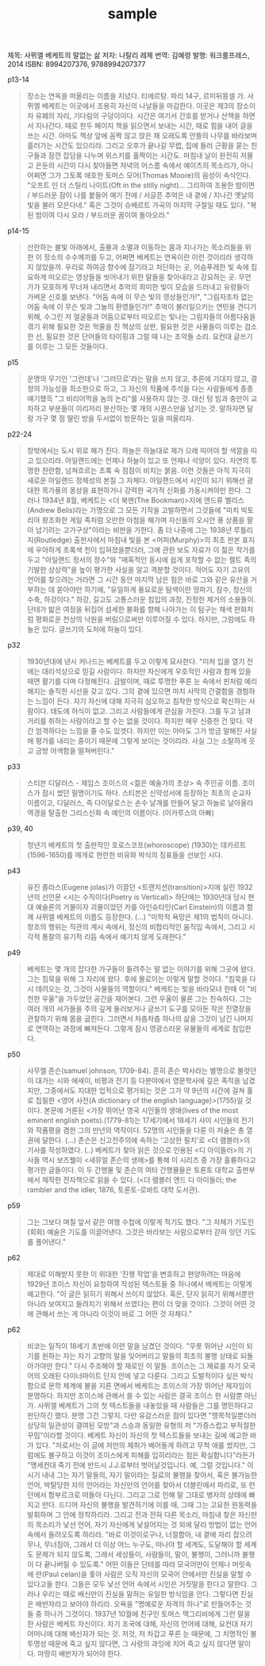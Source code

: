 ﻿---
layout: post
title: sample
tags: book, korean, 
published: true
categories: jeong
---
제목: 사뮈엘 베케트의 말없는 삶
저자: 나탈리 레제
번역: 김예령
발행: 워크룸프레스, 2014
ISBN: 8994207376, 9788994207377

p13-14
> 장소는 연옥을 떠올리는 이름을 지녔다. 티에르탕. 파리 14구, 르미뒤몽셀 가. 사뮈엘 베케트는 이곳에서 조용히 자신의 나날들을 마감한다. 이곳은 제3의 장소이자 유폐의 자리, 기다림의 구덩이이다. 시간은 여기서 간호를 받거나 산책을 하면서 지나간다. 때로 한두 페이지 책을 읽으면서 보내는 시간, 때로 힘을 내어 글을 쓰는 시간. 아마도 책상 앞에 꼼짝 않고 앉은 채 오래도록 안뜰의 나무를 바라보며 흘러가는 시간도 있으리라. 그리고 오후가 끝나갈 무렵, 집에 들러 근황을 묻는 친구들과 잠깐 잡담을 나누며 위스키를 홀짝이는 시간도. 마침내 날이 완전히 저물고 은둔의 시간이 다시 찾아들면 저녁의 어스름 속에서 예이츠의 목소리가, 아니 어쩌면 그가 그토록 애호한 토머스 모어(Thomas Moore)의 음성이 속삭인다. "오프트 인 더 스틸리 나이트(Oft in the stilly night)... 그리하여 조용한 밤이면 / 부드러운 잠이 나를 붙들어 매기 전에 / 서글픈 추억은 내 곁에 / 지나간 옛날의 빛을 불러 모은다네." 혹은 그것이 슈베르트 가곡의 마지막 구절일 때도 있다. "복된 밤이여 다시 오라 / 부드러운 꿈이여 돌아오라."

p14-15
> 산란하는 불빛 아래에서, 출몰과 소멸과 이동하는 몸과 지나가는 목소리들을 위한 이 장소의 수수께끼를 두고, 어쩌면 베케트는 연옥이란 이런 것이리라 생각하지 않았을까. 우리로 하여금 향수에 잠기라고 처단하는 곳, 어슴푸레한 빛 속에 집요하게 떠오르는 영상들을 씻어내기 위한 말들을 찾아내라고 강요하는 곳.
무언가가 모호하게 무너져 내리면서 추억의 희미한 빛이 모습을 드러내고 유령들이 가벼운 신호를 보낸다. "어둠 속에 이 무슨 빛의 영상들인가!", "그림자조차 없는 어둠 속에 이 무슨 빛과 그늘의 환영들인가!"
추억이 불러일으키는 연민을 견디기 위해, 수그린 저 얼굴들과 어둠으로부터 떠오르는 빛나는 그림자들의 아름다움을 겪기 위해 필요한 것은 먹줄을 친 책상의 상판, 필요한 것은 사물들이 이루는 검소한 선, 필요한 것은 단어들의 타이핑과 그럴 때 나는 조약돌 소리. 요컨대 글쓰기를 이루는 그 모든 것들이다.

p15
> 운명의 무기인 '그런데'나 '그러므로'라는 말을 쓰지 않고, 추론에 기대지 않고, 결정의 가능성을 최소한으로 하고, 그 자신의 작품에 주석을 다는 사람들에게 종종 얘기했득 "그 비리어먹을 놈의 논리"를 사용하지 않는 것. 대신 텅 빔과 충만이 교차하고 부분들이 이리저리 분산하는 몇 개의 시퀀스만을 남기는 것. 말하자면 달랑 가구 몇 점 딸린 방을 두서없이 방문하는 일을 떠올리자.

p22-24
> 창밖에서는 도시 위로 해가 진다. 하늘은 하늘대로 제가 으레 띠어야 할 색깔을 띠고 있으리라. 아일랜드에는 언제나 하늘이 있고 또 언제나 석양이 있다. 자연의 투명한 찬란함, 넘쳐흐르는 초록 속 점점이 비치는 붉음. 이런 것들은 아직 지극히 새로운 아일랜드 정체성의 본질 그 자체다. 아일랜드에서 시인이 되기 위해선 광대한 목가풍의 몽상을 표현하거나 강력한 국가적 신화를 가동시켜야만 한다. 그러나 1934년 8월, 베케트는 <더 북맨(The Bookman)>지에 앤드류 벨리스 (Andrew Belis)라는 가명으로 그 모든 기작을 고발하면서 그것들에 "마치 빅토리아 왕조화한 게일 족처럼 오만한 아첨을 해가며 자신들의 오시안 풍 상품을 팔아 넘기려는 고가구상"이라는 비판을 가한다. 좀 더 나중에 그는 1938년 루틀리지(Routledge) 출판사에서 마침내 빛을 본 <머피(Murphy)>의 최초 판본 표지에 우아하게 초록색 천이 입혀졌을뿐더러, 그에 관한 보도 자료가 이 젊은 작가를 두고 "아일랜드 정서의 정수"와 "매혹적인 동시에 쉽게 포착할 수 없는 켈트 족의 기발한 상상력"을 높이 평가한 사실을 알고 격분할 것이다. 적어도 자기 고유의 언어를 찾으려는 거라면 그 시간 동안 마지막 남은 힘은 바로 그와 같은 유산을 거부하는 데 쏟아야만 하기에, "유일하게 풍요로운 탐색이란 땅파기, 잠수, 정신의 수축, 하강이다." 하강, 길고도 고통스러운 침입의 과정, 진정한 제거의 소용돌이. 단테가 밟은 여정을 뒤집어 섬세한 불화를 향해 나아가는 이 탐구는 채색 판화처럼 평화로운 천상의 낙원을 버림으로써만 이루어질 수 있다.
하지만, 그럼에도 하늘은 있다. 글쓰기의 도처에 하늘이 있다. 

p32
> 1930년대에 낸시 커나드는 베케트를 두고 이렇게 묘사한다. "미처 입을 열기 전에는 대리석상으로 믿길 사람이다. 하지만 자신에게 우호적인 사람과 함께 있을 때면 활기를 디며 다정해진다. 금발이며, 때로 투명한 푸른 눈 속에서 핀처럼 예리해지는 솔직한 시선을 갖고 있다. 그의 곁에 있으면 마치 사막의 간결함을 경험하는 느낌이 든다. 자기 자신에 대해 지극히 심오하고 침착한 방식으로 확신하는 사람이다. 태도에 허식이 없고. 그리고 사람들에게 관심을 가진다. 그를 두고 남과 거리를 취하는 사람이라고 할 수는 없을 것이다. 하지만 매우 신중한 건 맞다. 약간 엄격하다는 느낌을 줄 수도 있겟다. 하지만 이는 아마도 그가 방금 말해진 사실에 평가를 내리는 중이기 때문에 그렇게 보이는 것이리라. 사실 그는 소탈하게 웃고 금방 어색함을 떨쳐버린다."

p33
> 스티븐 디달러스 - 제임스 조이스의 <젊은 예술가의 초상> 속 주인공 이름. 조이스가 잠시 썼던 필명이기도 하다. 스티븐은 신약성서에 등장하는 최초의 순교자 이름이고, 디달러스, 즉 다이달로스는 손수 날개를 만들어 달고 하늘로 날아올라 역경을 탈출한 그리스신화 속 예인의 이름이다. (이카루스의 아빠)
 
p39, 40
> 청년기 베케트의 첫 출판작인 호로스코프(whoroscope) (1930)는 데카르트(1596-1650)를 매개로 현란한 비유와 박식의 징표들을 선보인 시다. 

p43
> 유진 졸라스(Eugene jolas)가 이끌던 <트랜지션(transition)>지에 실린 1932년의 선언문 <시는 수직이다(Poetry is Vertical)> 하단에는 1930년대 당시 현대 예술론의 거물이자 괴물이었던 카를 아인슈타인(Carl Einstein)의 이름과 함께 사뮈엘 베케트의 이름도 등장한다. 
(...)  "미학적 욕망은 제1의 법칙이 아니다. 창조의 행위는 직관의 계시 속에서, 정신의 비합리적인 움직임 속에서, 그리고 시각적 통찰의 유기적 리듬 속에서 예기치 않게 도래한다."

p49
> 베케트는 몇 개의 잡다한 가구들이 들려주는 말 없는 이야기를 위해 그곳에 왔다. 그는 침묵을 위해 그 자리에 왔다. 후에 몰로이는 이렇게 말할 것이다. "침묵을 다시 데려오는 것, 그것이 사물들의 역할이다." 베케트는 빛을 바라모녀 한때 이 "비천한 우울"을 가두었던 공간을 재어본다. 그런 우울이 물론 그는 친숙하다. 그는 여러 개의 서가들을 주의 깊게 둘러보거나 글쓰기 도구를 모아둔 작은 진열장을 관찰하기 위해 몸을 굽힌다. 그러면서 차츰차츰 하나의 삶을 그것이 남긴 나머지로 연역하는 과정에 빠져든다. 그렇게 잠시 영광스러운 유물들의 세계로 침입한다.

p50
> 사무엘 존슨(samuel johnson, 1709-84). 흔히 존슨 박사라는 별명으로 불렷던 이 대가는 시와 에세이, 비평과 전기 등 다분야에서 영문학사에 깊은 족적을 남겼지만, 그중에서도 지대한 업적으로 평가되는 것은 그가 약 9년의 시간에 걸쳐 홀로 집필한 <영어 사전(A dictionary of the english language)>(1755)일 것이다. 본문에 거론된 <가장 뛰어난 영국 시인들의 생애(lives of the most eminent english poets).(1779-81)는 17세기에서 18세기 사이 시인들의 전기와 작품평을 겸한 그의 만년의 역작이다. 52명의 시인들을 다룬 이 저술은 총 열 권에 달한다. (...) 존슨은 신고전주의에 속하는 '고상한 필치'로 <더 램블러>의 기사를 작성하였다. (..) 베케트가 찾아 읽은 것으로 인용된 <디 아이들러>의 기사들 역시 보즈웰이 <새뮤얼 존슨의 생애>를 통해 이 시리즈 중 가장 훌륭하다고 평가한 글들이다. 이 두 간행물 및 존슨의 여타 간행물들은 토론토 대학교 출판부에서 제작한 전자책으로 읽을 수 있다. (<더 램블러 앤드 디 아이들러; the rambler and the idler, 1876, 토론토-로바트 대학 도서관).

p59
> 그는 그보다 며칠 앞서 같은 여행 수첩에 이렇게 적기도 했다. "그 자체가 기도인 (회화) 예술은 기도를 이끌어낸다. 그것은 바라보는 사람으로부터 갇혀 잇던 기도를 풀어낸다."

p62
> 제대로 이해받지 못한 이 위대한 '진행 작업'을 변호하고 현양하려는 마음에 1929년 조이스 자신이 요청하여 작성된 텍스트들 중 하나에서 베케트는 이렇게 예고한다. "이 글은 읽히기 위해서 쓰이지 않았다. 혹은, 단지 읽히기 위해서뿐만 아니라 보여지고 들려지기 위해서 쓰였다는 편이 더 맞을 것이다. 그것이 어떤 것에 관해서 쓰는 게 아니라 이것이 바로 그 어떤 것 자체다."

p62
> 비코는 일직이 18세기 초반에 이런 말을 남겼던 것이다. "무릇 뛰어난 시인이 되기를 원하는 자는 자기 고향의 말을 잊어버리고 말들의 최초의 불행 상태로 되돌아가야만 한다." 다시 주조해야 할 재로인 이 말들. 조이스는 그 재료를 자기 모국어의 오래된 다이너마이트 단지 안에 넣고 다룬다. 그리고 도발적이다 싶은 박식함으로 문학 체계에 불을 지른 면에서 베케트는 조이스의 가장 뛰어난 제자임이 분명하다. 하지만 조이스에 관해서 쓸 수 있는 사람은 결국 조이스 한 사람뿐 아닌가. 사뮈엘 베케트가 그의 첫 텍스트들을 내놓았을 때 사람들은 그를 명민하다고 판단하긴 했다. 분명 그건 그렇지. 다만 유감스러운 점이 있다면 "맹목적일뿐더러 상당히 일관성이 결여된 모방"과 스승과 동일한 유형의 저 "가증스럽고 부적절한 꾸밈"이라할 것이다. 베케트 자신이 자신의 첫 텍스트들을 보내는 길에 예고한 바가 있다. "저로서는 이 글에 저만의 체취가 배어들게 하려고 무척 애를 썼지만, 그럼에도 불구하고 이것이 조이스에게 피해를 입히리라는 점은 확실합니다"라든가 "맹세컨대 죽기 전에 반드시 J.J.로부터 벗어날것입니다. 예, 그럴 것입니다." 이 시기 내내 그는 자기 말들의, 자기 말이라는 질료의 불행을 찾아서, 혹은 불가능한 언어, 박탈당한 자의 언어라는 자신만의 언어를 찾아서 더블린에서 파리로, 또 런던에서 함부르크로 떠돌아 다닌다. 그리고 그로 인해 말 그대로 병자의 상태에 빠지고 만다. 드디어 자신의 불행을 발견하기에 이를 때, 그때 그는 고요한 원동력을 발휘하며 그 안에 정착하리라. 그리고 전과 전혀 다른 목소리, 마침내 찾은 자신만의 목소리가 낯선 언어, 자기 자신에게 낯설어지는 것 외에 달리 방법이 없는 언어 속에서 들려오도록 하리라. "바로 이것이로구나, 너절함아, 내 곁에 자리 잡으려무나, 무너짐아, 그래서 더 이상 어느 누구도, 떠나야 할 세계도, 도달해야 할 세계도 문제가 되지 않도록, 그래서 세상들이, 사람들이, 말이, 불행이, 그러니까 불행이 다 끝나버릴 수 있도록." 어떤 이들은 단테를 따라 모국어만이 언제나 머릿속에 란(Paul celan)을 좇아 사람은 오직 자신의 모국어 안에서만 진실을 말할 수 있다고들 한다. 그들은 모두 낯선 언어 속에서 시인은 거짓말을 한다고 말한다. 그러나 우리는 때로 배신만이 진실을 말하는 유일한 방식임을 안다. 그렇다면 진실은 배반자라고 보아야 하리라. 오욕을 "명예로운 자격의 하나"로 만들어주는 것들 중 하나가 그것이다. 1937년 10월에 친구인 토머스 맥그리비에게 그런 말을 한 사람은 베케트 자신이다. 자기 조국에 대해, 자신의 언어에 대해, 요컨대 자기 어머니에 대해 배신자가 되는 것. 저것, 저 차갑고 푸른 눈 때문에, 그 치명적인 불투명성 때문에 죽고 싶지 않다면, 그 사랑의 과잉에 치어 죽고 싶지 않다면 말이다. 마땅히 배반자가 되어야 한다.

